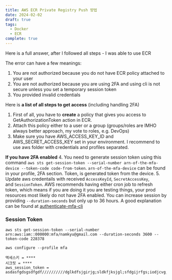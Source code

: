```yaml
---
title: AWS ECR Private Registry Push 방법
date: 2024-02-02
draft: true
tags:
  - Docker
  - ECR
complete: true
---
```

Here is a full answer, after I followed all steps - I was able to use ECR

The error can have a few meanings:
1. You are not authorized because you do not have ECR policy attached to your user
2. You are not authorized because you are using 2FA and using cli is not secure unless you set a temporary session token
3. You provided invalid credentials

Here is **a list of all steps to get access** (including handling 2FA)

1. First of all, you have to **create** a policy that gives you access to GetAuthorizationToken action in ECR.
2. Attach this policy either to a user or a group (groups/roles are IMHO always better approach, my vote to roles, e.g. DevOps)
3. Make sure you have AWS_ACCESS_KEY_ID and AWS_SECRET_ACCESS_KEY set in your environment. I recommend to use aws folder with credentials and profiles separated.

**If you have 2FA enabled**
4. You need to generate session token using this command `aws sts get-session-token --serial-number arn-of-the-mfa-device --token-code code-from-token`. `arn-of-the-mfa-device` can be found in your profile, 2FA section. Token, is generated token from the device.
5. Update aws credentails with received `AccessKeyId`, `SecretAccessKey`, and `SessionToken`. AWS recommends having either cron job to refresh token, which means if you are doing it you are testing things, your prod resources most likely do not have 2FA enabled. You can increase session by providing `--duration-seconds` but only up to 36 hours. A good explanation can be found at [authenticate-mfa-cli](https://aws.amazon.com/premiumsupport/knowledge-center/authenticate-mfa-cli/)


### Session Token
```
aws sts get-session-token --serial-number arn:aws:iam::000000:mfa/namkyu@gmail.com --duration-seconds 3600 --token-code 228378
```

```
aws configure --profile mfa

액세스키 = ****
시크릿 = ****
aws_session_token = asdasfgdsgsdfgdf//////////dglkdfsjgirjg;sldkfjksjgl;sfdgijrfgs;iodjcvg;klxvbvxbxvbxvcbE6
```
